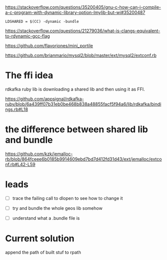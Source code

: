 https://stackoverflow.com/questions/35200405/gnu-c-how-can-i-compile-a-c-program-with-dynamic-library-option-lmylib-but-wi#35200487

```
LDSHARED = $(CC) -dynamic -bundle
```

https://stackoverflow.com/questions/21279036/what-is-clangs-equivalent-to-rdynamic-gcc-flag

https://github.com/flavorjones/mini_portile

https://github.com/brianmario/mysql2/blob/master/ext/mysql2/extconf.rb


# The ffi idea

rdkafka ruby lib is downloading a shared lib and then using it as FFI.

https://github.com/appsignal/rdkafka-ruby/blob/6a439ff07b31eb0be468b838a48855facf5f94a6/lib/rdkafka/bindings.rb#L18

# the difference between shared lib and bundle

https://github.com/kzk/jemalloc-rb/blob/864fceee6b0185b9914609ebd7bd7d412fd31d43/ext/jemalloc/extconf.rb#L42-L59


# leads

- [ ] trace the failing call to dlopen to see how to change it
- [ ] try and bundle the whole geos lib somehow
- [ ] understand what a .bundle file is


# Current solution

append the path of built stuf to rpath
